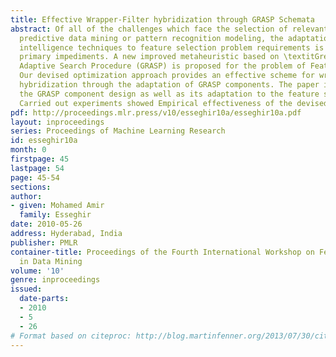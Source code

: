 ```yaml
---
title: Effective Wrapper-Filter hybridization through GRASP Schemata
abstract: Of all of the challenges which face the selection of relevant features for
  predictive data mining or pattern recognition modeling, the adaptation of computational
  intelligence techniques to feature selection problem requirements is one of the
  primary impediments. A new improved metaheuristic based on \textitGreedy Randomized
  Adaptive Search Procedure (GRASP) is proposed for the problem of Feature Selection.
  Our devised optimization approach provides an effective scheme for wrapper-filter
  hybridization through the adaptation of GRASP components. The paper investigates,
  the GRASP component design as well as its adaptation to the feature selection problem.
  Carried out experiments showed Empirical effectiveness of the devised approach.
pdf: http://proceedings.mlr.press/v10/esseghir10a/esseghir10a.pdf
layout: inproceedings
series: Proceedings of Machine Learning Research
id: esseghir10a
month: 0
firstpage: 45
lastpage: 54
page: 45-54
sections: 
author:
- given: Mohamed Amir
  family: Esseghir
date: 2010-05-26
address: Hyderabad, India
publisher: PMLR
container-title: Proceedings of the Fourth International Workshop on Feature Selection
  in Data Mining
volume: '10'
genre: inproceedings
issued:
  date-parts:
  - 2010
  - 5
  - 26
# Format based on citeproc: http://blog.martinfenner.org/2013/07/30/citeproc-yaml-for-bibliographies/
---
```

